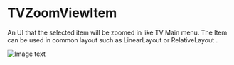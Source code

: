 # TVZoomViewItem
An UI that the selected item will be zoomed in like TV Main menu.
The Item can be used in common layout such as LinearLayout or RelativeLayout .

![Image text](https://github.com/sfshine/TVZoomViewItem/blob/master/img/device-2015-08-04-202306.png)

